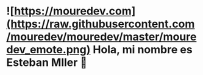 # ![https://mouredev.com](https://raw.githubusercontent.com/mouredev/mouredev/master/mouredev_emote.png) Hola, mi nombre es Esteban Mller 👋

<!--
**esteban-miller/esteban-miller** is a ✨ _special_ ✨ repository because its `README.md` (this file) appears on your GitHub profile.

Here are some ideas to get you started:

- 🔭 I’m currently working on ...
- 🌱 I’m currently learning ...
- 👯 I’m looking to collaborate on ...
- 🤔 I’m looking for help with ...
- 💬 Ask me about ...
- 📫 How to reach me: ...
- 😄 Pronouns: ...
- ⚡ Fun fact: ...
-->
